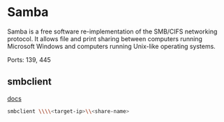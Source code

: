 # Samba

Samba is a free software re-implementation of the SMB/CIFS networking protocol. It allows file and print sharing between computers running Microsoft Windows and computers running Unix-like operating systems.

Ports: 139, 445

## smbclient

[docs](https://www.samba.org/samba/docs/current/man-html/smbclient.1.html)

```bash
smbclient \\\\<target-ip>\\<share-name>
```